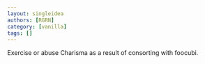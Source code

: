 ```yaml
---
layout: singleidea
authors: [RGRN]
category: [vanilla]
tags: []
---
```

Exercise or abuse Charisma as a result of consorting with foocubi.
